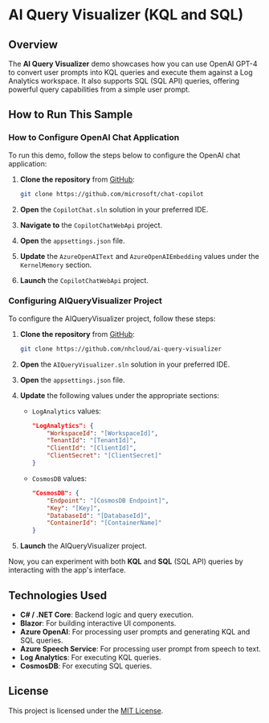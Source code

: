
# AI Query Visualizer (KQL and SQL)

## Overview
The **AI Query Visualizer** demo showcases how you can use OpenAI GPT-4 to convert user prompts into KQL queries and execute them against a Log Analytics workspace. It also supports SQL (SQL API) queries, offering powerful query capabilities from a simple user prompt.

## How to Run This Sample

### How to Configure OpenAI Chat Application
To run this demo, follow the steps below to configure the OpenAI chat application:

1. **Clone the repository** from [GitHub](https://github.com/microsoft/chat-copilot):
   ```bash
   git clone https://github.com/microsoft/chat-copilot
   ```

2. **Open** the `CopilotChat.sln` solution in your preferred IDE.
3. **Navigate to** the `CopilotChatWebApi` project.
4. **Open** the `appsettings.json` file.
5. **Update** the `AzureOpenAIText` and `AzureOpenAIEmbedding` values under the `KernelMemory` section.
6. **Launch** the `CopilotChatWebApi` project.

### Configuring AIQueryVisualizer Project
To configure the AIQueryVisualizer project, follow these steps:

1. **Clone the repository** from [GitHub](https://github.com/nhcloud/ai-query-visualizer):
   ```bash
   git clone https://github.com/nhcloud/ai-query-visualizer
   ```

2. **Open** the `AIQueryVisualizer.sln` solution in your preferred IDE.
3. **Open** the `appsettings.json` file.
4. **Update** the following values under the appropriate sections:
    - `LogAnalytics` values:
        ```json
        "LogAnalytics": {
            "WorkspaceId": "[WorkspaceId]",
            "TenantId": "[TenantId]",
            "ClientId": "[ClientId]",
            "ClientSecret": "[ClientSecret]"
        }
        ```
    - `CosmosDB` values:
        ```json
        "CosmosDB": {
            "Endpoint": "[CosmosDB Endpoint]",
            "Key": "[Key]",
            "DatabaseId": "[DatabaseId]",
            "ContainerId": "[ContainerName]"
        }
        ```
5. **Launch** the AIQueryVisualizer project.

Now, you can experiment with both **KQL** and **SQL** (SQL API) queries by interacting with the app's interface.

## Technologies Used
- **C# / .NET Core**: Backend logic and query execution.
- **Blazor**: For building interactive UI components.
- **Azure OpenAI**: For processing user prompts and generating KQL and SQL queries.
- **Azure Speech Service**: For processing user prompt from speech to text.
- **Log Analytics**: For executing KQL queries.
- **CosmosDB**: For executing SQL queries.

## License
This project is licensed under the [MIT License](https://opensource.org/licenses/MIT).
